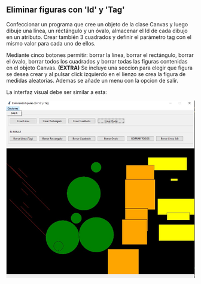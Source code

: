 ## Eliminar figuras con 'Id' y 'Tag'
Confeccionar un programa que cree un objeto de la clase Canvas y luego dibuje una línea, un réctángulo y un óvalo, almacenar el Id de cada dibujo en un atributo.
Crear también 3 cuadrados y definir el parámetro tag con el mismo valor para cada uno de ellos.

Mediante cinco botones permitir: borrar la línea, borrar el rectángulo, borrar el óvalo, borrar todos los cuadrados y borrar todas las figuras contenidas en el objeto Canvas.
**(EXTRA)** Se incluye una seccion para elegir que figura se desea crear y al pulsar click izquierdo en el lienzo se crea la figura de medidas aleatorias.
Ademas se añade un menu con la opcion de salir.

La interfaz visual debe ser similar a esta:

![imagen-id-tag-canvas](75_1.jpg)